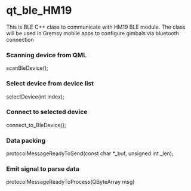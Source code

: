 # qt_ble_HM19
This is BLE C++ class to communicate with HM19 BLE module. The class will be used in Gremsy mobile apps to configure gimbals via bluetooth connection

### Scanning device from QML
scanBleDevice();
### Select device from device list
selectDevice(int index);
### Connect to selected device
connect_to_BleDevice();

### Data packing 
protocolMessageReadyToSend(const char *_buf, unsigned int _len);

### Emit signal to parse data
protocolMessageReadyToProcess(QByteArray msg)

